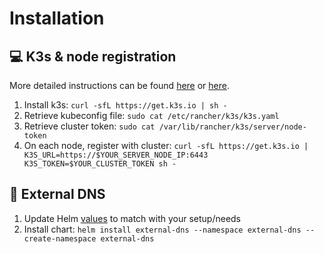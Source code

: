 # Installation

## :computer: K3s & node registration

More detailed instructions can be found [here](https://anthonynsimon.com/blog/kubernetes-cluster-raspberry-pi/#installing-k3s-on-the-raspberry-pi) or [here](https://blog.differentpla.net/blog/2020/02/06/k3s-raspi-install-k3s).

1. Install k3s: `curl -sfL https://get.k3s.io | sh -`
2. Retrieve kubeconfig file: `sudo cat /etc/rancher/k3s/k3s.yaml`
3. Retrieve cluster token: `sudo cat /var/lib/rancher/k3s/server/node-token`
4. On each node, register with cluster: `curl -sfL https://get.k3s.io | K3S_URL=https://$YOUR_SERVER_NODE_IP:6443 K3S_TOKEN=$YOUR_CLUSTER_TOKEN sh -`

## :book: External DNS

1. Update Helm [values](./vault/helm/values.yaml) to match with your setup/needs
2. Install chart: `helm install external-dns --namespace external-dns --create-namespace external-dns`
